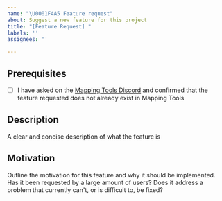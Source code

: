 ```yaml
---
name: "\U0001F4A5 Feature request"
about: Suggest a new feature for this project
title: "[Feature Request] "
labels: ''
assignees: ''

---
```


## Prerequisites
- [ ] I have asked on the [Mapping Tools Discord](https://discord.gg/YfijKN2yjQV) and confirmed that the feature requested does not already exist in Mapping Tools

## Description
A clear and concise description of what the feature is


## Motivation
Outline the motivation for this feature and why it should be implemented. Has it been requested by a large amount of users? Does it address a problem that currently can't, or is difficult to, be fixed?
